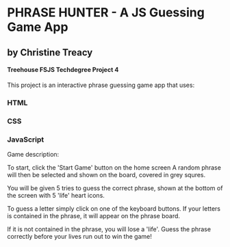 # PHRASE HUNTER - A JS Guessing Game App
## by Christine Treacy
#### Treehouse FSJS Techdegree Project 4


This project is an interactive phrase guessing game app that uses:

### HTML 
### CSS
### JavaScript

Game description:

To start, click the 'Start Game' button on the home screen
A random phrase will then be selected and shown on the board, covered in grey squres.

You will be given 5 tries to guess the correct phrase, shown at the bottom of the screen with 5 'life' heart icons.

To guess a letter simply click on one of the keyboard buttons. 
If your letters is contained in the phrase, it will appear on the phrase board.

If it is not contained in the phrase, you will lose a 'life'. 
Guess the phrase correctly before your lives run out to win the game!